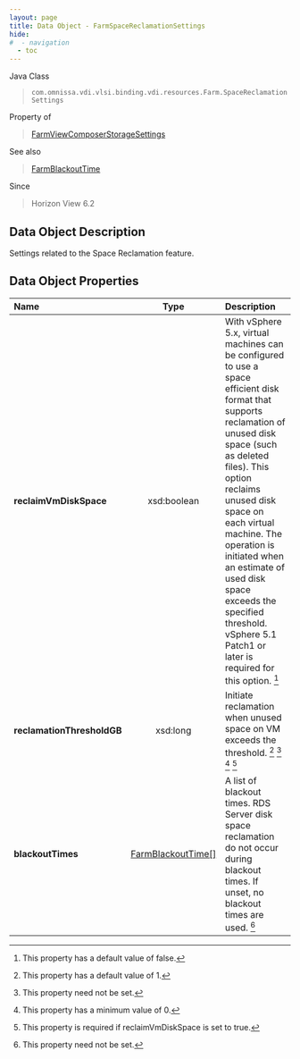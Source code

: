```yaml
---
layout: page
title: Data Object - FarmSpaceReclamationSettings
hide:
#  - navigation
  - toc
---
```






Java Class
> `com.omnissa.vdi.vlsi.binding.vdi.resources.Farm.SpaceReclamationSettings`

Property of
> [FarmViewComposerStorageSettings](vdi.resources.Farm.ViewComposerStorageSettings.md#field_detail)

See also
> [FarmBlackoutTime](vdi.resources.Farm.BlackoutTime.md)

Since
> Horizon View 6.2


## Data Object Description

Settings related to the Space Reclamation feature.

## Data Object Properties

 Name | Type | Description
:---|:---:|:---
**reclaimVmDiskSpace**|  xsd:boolean|  With vSphere 5.x, virtual machines can be configured to use a space efficient disk format that supports reclamation of unused disk space (such as deleted files). This option reclaims unused disk space on each virtual machine. The operation is initiated when an estimate of used disk space exceeds the specified threshold. vSphere 5.1 Patch1 or later is required for this option. [^5]
**reclamationThresholdGB**|  xsd:long|  Initiate reclamation when unused space on VM exceeds the threshold. [^10] [^1] [^72] [^79]
**blackoutTimes**| [FarmBlackoutTime[]](vdi.resources.Farm.BlackoutTime.md)|  A list of blackout times. RDS Server disk space reclamation do not occur during blackout times. If unset, no blackout times are used. [^1]


 


[^1]: This property need not be set.
[^5]: This property has a default value of false.
[^10]: This property has a default value of 1.
[^72]: This property has a minimum value of 0.
[^79]: This property is required if reclaimVmDiskSpace is set to true.